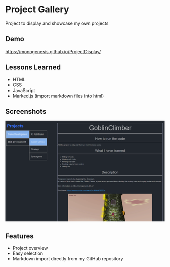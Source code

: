 
# Project Gallery

Project to display and showcase my own projects

## Demo

https://monogenesis.github.io/ProjectDisplay/

## Lessons Learned

- HTML
- CSS
- JavaScript
- Marked.js (import markdown files into html)

## Screenshots

![App Screenshot](https://raw.githubusercontent.com/Monogenesis/ProjectDisplay/main/screenshot/project_selection.png?token=AL4RGBY4E3DHYISYXFN2DULA7BBX6)

  
## Features

- Project overview
- Easy selection
- Markdown import directly from my GitHub repository
